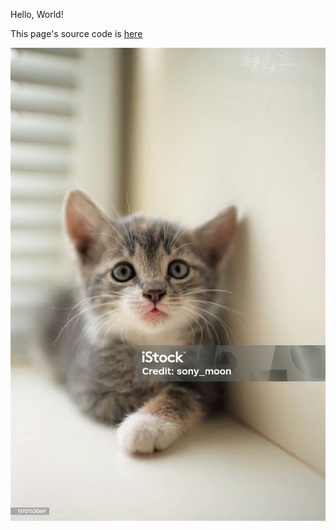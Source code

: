 Hello, World!

This page's source code is [here](https://github.com//km-triathlete/TryPages/)

![cat image](./cat.jpg)